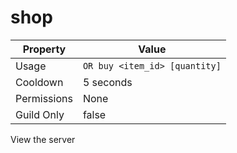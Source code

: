 # shop

| Property | Value |
|----------|-------|
| Usage | `OR buy <item_id> [quantity]` |
| Cooldown | 5 seconds |
| Permissions | None |
| Guild Only | false |

View the server